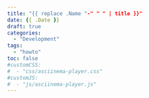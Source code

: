 ```yaml
---
title: "{{ replace .Name "-" " " | title }}"
date: {{ .Date }}
draft: true
categories:
  - "Development"
tags:
  - "howto"
toc: false
#customCSS:  
#  - "css/asciinema-player.css"
#customJS: 
#  - "js/asciinema-player.js"
---
```




<!--more-->